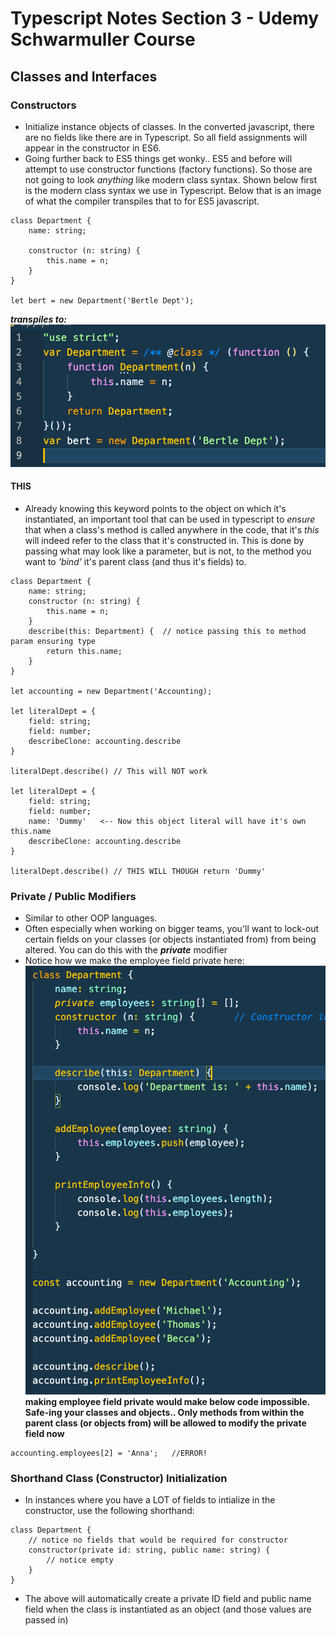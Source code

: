 # Typescript Notes Section 3 - Udemy Schwarmuller Course

## Classes and Interfaces

### Constructors

- Initialize instance objects of classes. In the converted javascript, there are no fields like there are in Typescript. So all field assignments will appear in the constructor in ES6.
- Going further back to ES5 things get wonky.. ES5 and before will attempt to use constructor functions (factory functions). So those are not going to look _anything_ like modern class syntax. Shown below first is the modern class syntax we use in Typescript. Below that is an image of what the compiler transpiles that to for ES5 javascript.

```
class Department {
    name: string;

    constructor (n: string) {
        this.name = n;
    }
}

let bert = new Department('Bertle Dept');
```

**_transpiles to:_**
![ES5CLASSTRANS](./es5ClassTranspile_ts.png)

#### THIS

- Already knowing this keyword points to the object on which it's instantiated, an important tool that can be used in typescript to _ensure_ that when a class's method is called anywhere in the code, that it's _this_ will indeed refer to the class that it's constructed in. This is done by passing what may look like a parameter, but is not, to the method you want to _'bind'_ it's parent class (and thus it's fields) to.

```
class Department {
    name: string;
    constructor (n: string) {
        this.name = n;
    }
    describe(this: Department) {  // notice passing this to method param ensuring type
        return this.name;
    }
}

let accounting = new Department('Accounting);

let literalDept = {
    field: string;
    field: number;
    describeClone: accounting.describe
}

literalDept.describe() // This will NOT work

let literalDept = {
    field: string;
    field: number;
    name: 'Dummy'   <-- Now this object literal will have it's own this.name
    describeClone: accounting.describe
}

literalDept.describe() // THIS WILL THOUGH return 'Dummy'
```

### Private / Public Modifiers

- Similar to other OOP languages.
- Often especially when working on bigger teams, you'll want to lock-out certain fields on your classes (or objects instantiated from) from being altered. You can do this with the **_private_** modifier
- Notice how we make the employee field private here:
  ![PRIVATE](./private_ts.png)
  **making employee field private would make below code impossible. Safe-ing your classes and objects.. Only methods from within the parent class (or objects from) will be allowed to modify the private field now**

```
accounting.employees[2] = 'Anna';   //ERROR!
```

### Shorthand Class (Constructor) Initialization

- In instances where you have a LOT of fields to intialize in the constructor, use the following shorthand:

```
class Department {
    // notice no fields that would be required for constructor
    constructor(private id: string, public name: string) {
        // notice empty
    }
}
```

- The above will automatically create a private ID field and public name field when the class is instantiated as an object (and those values are passed in)
